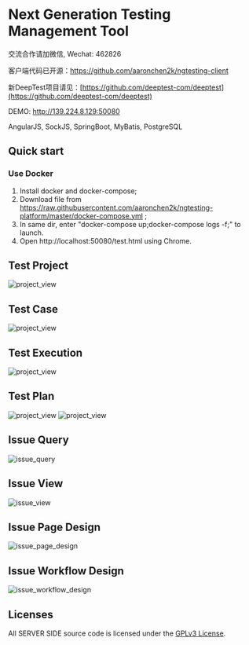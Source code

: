# Next Generation Testing Management Tool
交流合作请加微信, Wechat: 462826

客户端代码已开源：https://github.com/aaronchen2k/ngtesting-client

新DeepTest项目请见：[https://github.com/deeptest-com/deeptest](https://github.com/deeptest-com/deeptest)

DEMO: http://139.224.8.129:50080

AngularJS, SockJS, SpringBoot, MyBatis, PostgreSQL  

## Quick start
### Use Docker

1. Install docker and docker-compose;
2. Download file from https://raw.githubusercontent.com/aaronchen2k/ngtesting-platform/master/docker-compose.yml ;
3. In same dir, enter "docker-compose up;docker-compose logs -f;" to launch.
4. Open http://localhost:50080/test.html using Chrome.

## Test Project
![project_view](xdoc/capture/project_view.jpg)

## Test Case
![project_view](xdoc/capture/case_edit.jpg)

## Test Execution
![project_view](xdoc/capture/case_exe.jpg)

## Test Plan
![project_view](xdoc/capture/plan_exe_result.jpg)
![project_view](xdoc/capture/plan_exe_progress.jpg)

## Issue Query
![issue_query](xdoc/capture/issue_query.jpg)

## Issue View
![issue_view](xdoc/capture/issue_view.jpg)

## Issue Page Design
![issue_page_design](xdoc/capture/issue_page_design.jpg)

## Issue Workflow Design
![issue_workflow_design](xdoc/capture/issue_workflow_design.jpg)

## Licenses

All SERVER SIDE source code is licensed under the [GPLv3 License](LICENSE.md).
